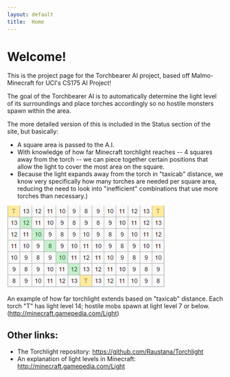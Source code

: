 ```yaml
---
layout: default
title:  Home
---
```


# Welcome!

This is the project page for the Torchbearer AI project, based off Malmo-Minecraft for UCI's CS175 AI Project!

The goal of the Torchbearer AI is to automatically determine the light level of its surroundings and place torches accordingly so no hostile monsters spawn within the area.

The more detailed version of this is included in the Status section of the site, but basically: 
- A square area is passed to the A.I. 
- With knowledge of how far Minecraft torchlight reaches -- 4 squares away from the torch -- we can piece together certain positions that allow the light to cover the most area on the square. 
- Because the light expands away from the torch in "taxicab" distance, we know very specifically how many torches are needed per square area, reducing the need to look into "inefficient" combinations that use more torches than necessary.)

![Torchlight is determined by "taxicab" distance](https://raw.githubusercontent.com/Raustana/Torchlight/master/docs/images/Torch_light.PNG)

An example of how far torchlight extends based on "taxicab" distance. Each torch "T" has light level 14; hostile mobs spawn at light level 7 or below. (http://minecraft.gamepedia.com/Light)

## Other links:

- The Torchlight repository: https://github.com/Raustana/Torchlight
- An explanation of light levels in Minecraft: http://minecraft.gamepedia.com/Light


<!--_Add your text here_ -->

<!-- What's Markdown (`.md`)? -->

<!-- Markdown is markup that lets you write hypertext (HTML) documents
in easy-to-read and easy-to-write plain text.
No angle brackets `<></>` required for
paragraphs, lists, blockquotes, tables, etc. -->


<!-- This is a paragraph (in Markdown). Some more
text here. -->

<!-- This is another paragraph. -->

<!-- This is a list: -->

<!-- - Orange
- Apple
- Blueberry -->



<!-- Just getting started with Markdown?
See the [HTML <-> Markdown Quick Reference (Cheat Sheet)][quickref]. -->


<!-- [quickref]: https://github.com/mundimark/quickrefs/blob/master/HTML.md -->
